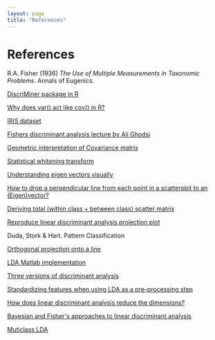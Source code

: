 ```yaml
---
layout: page
title: "References"
---
```


# References

<a name="Fisher1936"></a> R.A. Fisher (1936) _The Use of Multiple Measurements in Taxonomic Problems_. Annals of Eugenics.

<a href="https://cran.r-project.org/web/packages/DiscriMiner/index.html" name="DiscriMiner" target="_blank">DiscriMiner package in R</a>

<a href="https://stackoverflow.com/questions/15651562/why-does-var-act-like-cov-in-r" name="covarianceRef" target="_blank">Why does var() act like cov() in R?</a>

<a href="https://archive.ics.uci.edu/ml/datasets/iris" name="iris" target="_blank">IRIS dataset</a>

<a href="https://www.youtube.com/watch?v=hGKt0yy9q_E" name="FDA-ghodsi-lecture" target="_blank">Fishers discriminant analysis lecture by Ali Ghodsi</a>

<a href="visiondummy.com/2014/04/geometric-interpretation-covariance-matrix/" name="intuition-covariance" target="_blank">Geometric interpretation of Covariance matrix</a>

<a href="theclevermachine.wordpress.com/2013/03/30/the-statistical-whitening-transform/" name="intuition-whitening" target="_blank">Statistical whitening transform</a>

<a href="https://alyssaq.github.io/2015/understanding-eigenvectors-and-eigenvalues-visually/" name="intuition-eigenvector" target="_blank">Understanding eigen vectors visually</a>

<a href="https://stackoverflow.com/questions/30398908/how-to-drop-a-perpendicular-line-from-each-point-in-a-scatterplot-to-an-eigenv/30399576#30399576" name="perpendicular-line-R" target="_blank">How to drop a perpendicular line from each point in a scatterplot to an (Eigen)vector?</a>

<a href="https://stats.stackexchange.com/questions/8625/deriving-total-within-class-between-class-scatter-matrix/8671#8671" name="Deriving total scatter matrix from within and between class matrices" target="_blank">Deriving total (within class + between class) scatter matrix</a>

<a href="https://stats.stackexchange.com/questions/111421/reproduce-linear-discriminant-analysis-projection-plot/111560#111560" name="projection-plot-r" target="_blank"> Reproduce linear discriminant analysis projection plot</a>

<a href="DudaStorkHart"></a>Duda, Stork & Hart. Pattern Classification

<a href="https://en.wikibooks.org/wiki/Linear_Algebra/Orthogonal_Projection_Onto_a_Line" name="orthogonal-projection" target="_blank">Orthogonal projection onto a line</a>

<a href="http://matlabdatamining.blogspot.com/2010/12/linear-discriminant-analysis-lda.html" name="matlab-lda-code" target="_blank">LDA Matlab implementation</a>

<a href="https://stats.stackexchange.com/questions/71489/three-versions-of-discriminant-analysis-differences-and-how-to-use-them" name="lda-fishers" target="_blank">Three versions of discriminant analysis</a>

<a href="https://stats.stackexchange.com/questions/109071/standardizing-features-when-using-lda-as-a-pre-processing-step" name="intuitive-lda" target="_blank">Standardizing features when using LDA as a pre-processing step</a>

<a href="https://stats.stackexchange.com/questions/22884/how-does-linear-discriminant-analysis-reduce-the-dimensions" name="dimension-reduction" target="_blank">How does linear discriminant analysis reduce the dimensions?</a>

<a href="https://stats.stackexchange.com/questions/87975/bayesian-and-fishers-approaches-to-linear-discriminant-analysis" name="bayesian-vs-fishers" target="_blank">Bayesian and Fisher's approaches to linear discriminant analysis</a>

<a href="https://en.wikipedia.org/wiki/Linear_discriminant_analysis#Multiclass_LDA" name="multiclass-lda" target="_blank">Muticlass LDA</a>
